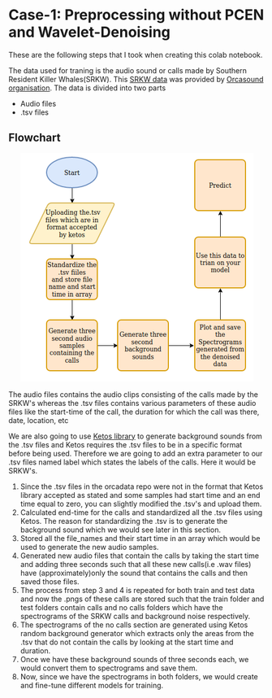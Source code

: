 # Case-1: Preprocessing without PCEN and Wavelet-Denoising

These are the following steps that I took when creating this colab notebook.
   
The data used for traning is the audio sound or calls made by Southern Resident Killer Whales(SRKW). This [SRKW data](https://github.com/orcasound/orcadata/wiki/Pod.Cast-data-archive) was provided by [Orcasound organisation](https://www.orcasound.net/).
The data is divided into two parts
  - Audio files
  - .tsv files

## Flowchart

<p align = "center">
<img src = Images/noPre.png>
</p>

The audio files contains the audio clips consisting of the calls made by the SRKW's whereas the .tsv files contains various parameters of these audio files like the start-time of the call, the duration for which the call was there, date, location, etc

We are also going to use [Ketos library](https://gitlab.meridian.cs.dal.ca/public_projects/ketos) to generate background sounds from the .tsv files and Ketos requires the .tsv files to be in a specific format before being used. Therefore we are going to add an extra parameter to our .tsv files named label which states the labels of the calls. Here it would be SRKW's.

 1. Since the .tsv files in the orcadata repo were not in the format that Ketos library accepted as stated and some samples had start time and an end time equal to zero, you can slightly modified the .tsv's and upload them.
 2. Calculated end-time for the calls and standardized all the .tsv files using Ketos. The reason for standardizing the .tsv is to generate the background sound which we would see later in this section.
 3. Stored all the file_names and their start time in an array which would be used to generate the new audio samples.
 4. Generated new audio files that contain the calls by taking the start time and adding three seconds such that all these new calls(i.e .wav files) have (approximately)only the sound that contains the calls and then saved those files.
 5. The process from step 3 and 4 is repeated for both train and test data and now the .pngs of these calls are stored such that the train folder and test folders contain calls and no calls folders which have the spectrograms of the SRKW calls and background noise respectively.
 6. The spectrograms of the no calls section are generated using Ketos random background generator which extracts only the areas from the .tsv that do not contain the calls by looking at the start time and duration.
 7. Once we have these background sounds of three seconds each, we would convert them to spectrograms and save them.
 8. Now, since we have the spectrograms in both folders, we would create and fine-tune different models for training.
